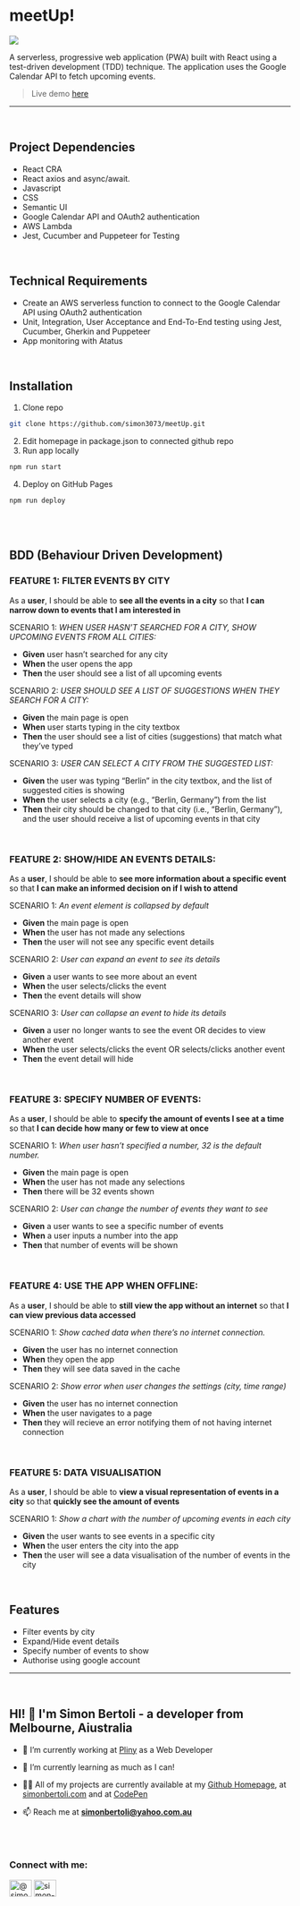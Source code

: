 # **meetUp!**

<img src="https://res.cloudinary.com/ds9nzjduw/image/upload/v1658709494/CareeerFoundry%20Cuourse/README_Cover_Image_fm8bko.png">

A serverless, progressive web application (PWA) built with React using a
test-driven development (TDD) technique. The application uses the Google
Calendar API to fetch upcoming events.
<br />

> Live demo <a href="https://simon3073.github.io/meetUp/" target="_blank">here</a>

---

<br/>

## **Project Dependencies**

-   React CRA
-   React axios and async/await.
-   Javascript
-   CSS
-   Semantic UI
-   Google Calendar API and OAuth2 authentication
-   AWS Lambda
-   Jest, Cucumber and Puppeteer for Testing

<br/>

## **Technical Requirements**

-   Create an AWS serverless function to connect to the Google Calendar API using OAuth2 authentication
-   Unit, Integration, User Acceptance and End-To-End testing using Jest, Cucumber, Gherkin and Puppeteer
-   App monitoring with Atatus

<br/>

## **Installation**

1. Clone repo

```bash
git clone https://github.com/simon3073/meetUp.git
```

2. Edit homepage in package.json to connected github repo
3. Run app locally

```bash
npm run start
```

4. Deploy on GitHub Pages

```bash
npm run deploy
```

<br/>
<br/>

## **BDD (Behaviour Driven Development)**

### **FEATURE 1:** FILTER EVENTS BY CITY

As a **user**, I should be able to **see all the events in a city** so that **I can narrow down to events that I am interested in**

SCENARIO 1: _WHEN USER HASN’T SEARCHED FOR A CITY, SHOW UPCOMING EVENTS FROM ALL CITIES:_

-   **Given** user hasn’t searched for any city
-   **When** the user opens the app
-   **Then** the user should see a list of all upcoming events

SCENARIO 2: _USER SHOULD SEE A LIST OF SUGGESTIONS WHEN THEY SEARCH FOR A CITY:_

-   **Given** the main page is open
-   **When** user starts typing in the city textbox
-   **Then** the user should see a list of cities (suggestions) that match what they’ve typed

SCENARIO 3: _USER CAN SELECT A CITY FROM THE SUGGESTED LIST:_

-   **Given** the user was typing “Berlin” in the city textbox, and the list of suggested cities is showing
-   **When** the user selects a city (e.g., “Berlin, Germany”) from the list
-   **Then** their city should be changed to that city (i.e., “Berlin, Germany”), and the user should receive a list of upcoming events in that city

<br/>

### **FEATURE 2:** SHOW/HIDE AN EVENTS DETAILS:

As a **user**, I should be able to **see more information about a specific event** so that **I can make an informed decision on if I wish to attend**

SCENARIO 1: _An event element is collapsed by default_

-   **Given** the main page is open
-   **When** the user has not made any selections
-   **Then** the user will not see any specific event details

SCENARIO 2: _User can expand an event to see its details_

-   **Given** a user wants to see more about an event
-   **When** the user selects/clicks the event
-   **Then** the event details will show

SCENARIO 3: _User can collapse an event to hide its details_

-   **Given** a user no longer wants to see the event OR decides to view another event
-   **When** the user selects/clicks the event OR selects/clicks another event
-   **Then** the event detail will hide

<br/>

### **FEATURE 3:** SPECIFY NUMBER OF EVENTS:

As a **user**, I should be able to **specify the amount of events I see at a time** so that **I can decide how many or few to view at once**

SCENARIO 1: _When user hasn’t specified a number, 32 is the default number._

-   **Given** the main page is open
-   **When** the user has not made any selections
-   **Then** there will be 32 events shown

SCENARIO 2: _User can change the number of events they want to see_

-   **Given** a user wants to see a specific number of events
-   **When** a user inputs a number into the app
-   **Then** that number of events will be shown

<br/>

### **FEATURE 4:** USE THE APP WHEN OFFLINE:

As a **user**, I should be able to **still view the app without an internet** so that **I can view previous data accessed**

SCENARIO 1: _Show cached data when there’s no internet connection._

-   **Given** the user has no internet connection
-   **When** they open the app
-   **Then** they will see data saved in the cache

SCENARIO 2: _Show error when user changes the settings (city, time range)_

-   **Given** the user has no internet connection
-   **When** the user navigates to a page
-   **Then** they will recieve an error notifying them of not having internet connection

<br/>

### **FEATURE 5:** DATA VISUALISATION

As a **user**, I should be able to **view a visual representation of events in a city** so that **quickly see the amount of events**

SCENARIO 1: _Show a chart with the number of upcoming events in each city_

>

-   **Given** the user wants to see events in a specific city
-   **When** the user enters the city into the app
-   **Then** the user will see a data visualisation of the number of events in the city

<br/>

## **Features**

-   Filter events by city
-   Expand/Hide event details
-   Specify number of events to show
-   Authorise using google account
    <br/>

---

<br/>
<h2 align="left">HI! 👋  I'm Simon Bertoli - a developer from Melbourne, Aiustralia</h2>

- 🔭 I’m currently working at <a href="https://pliny.com.au/">Pliny</a> as a Web Developer

- 🌱 I’m currently learning as much as I can!

- 👨‍💻 All of my projects are currently available at my <a href="https://github.com/simon3073" target="_blank">Github Homepage</a>, at <a href="http://simonbertoli.com" target="_blank">simonbertoli.com</a> and at <a href="https://codepen.io/simon3073" target="_blank">CodePen</a>

- 📫 Reach me at **simonbertoli@yahoo.com.au**
<br>
<br>
<h3 align="left">Connect with me:</h3>
<p align="left">
<a href="https://codepen.io/simon3073" target="_blank"><img align="center" src="https://raw.githubusercontent.com/rahuldkjain/github-profile-readme-generator/master/src/images/icons/Social/codepen.svg" alt="@simon3073" height="30" width="40" /></a>
<a href="https://linkedin.com/in/simon-bertoli-5a73893" target="_blank"><img align="center" src="https://raw.githubusercontent.com/rahuldkjain/github-profile-readme-generator/master/src/images/icons/Social/linked-in-alt.svg" alt="simon-bertoli-5a73893" height="30" width="40" /></a>
</p>
<br>
